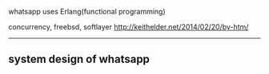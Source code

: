 whatsapp uses Erlang(functional programming)

concurrency, freebsd, softlayer
http://keithelder.net/2014/02/20/by-htm/


-----------------
## system design of whatsapp

